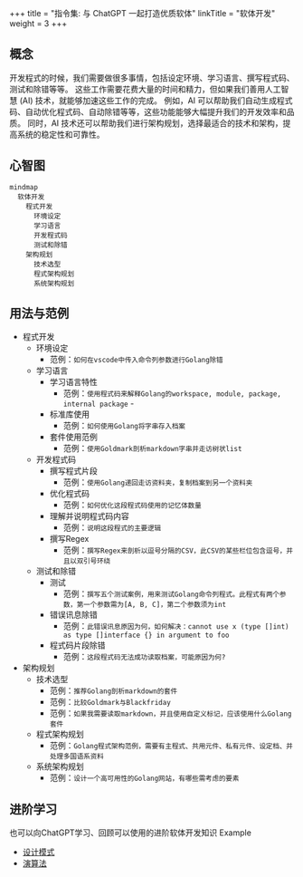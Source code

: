+++
title = "指令集: 与 ChatGPT 一起打造优质软体"
linkTitle = "软体开发"
weight = 3
+++

## 概念
开发程式的时候，我们需要做很多事情，包括设定环境、学习语言、撰写程式码、测试和除错等等。
这些工作需要花费大量的时间和精力，但如果我们善用人工智慧 (AI) 技术，就能够加速这些工作的完成。
例如，AI 可以帮助我们自动生成程式码、自动优化程式码、自动除错等等，这些功能能够大幅提升我们的开发效率和品质。
同时，AI 技术还可以帮助我们进行架构规划，选择最适合的技术和架构，提高系统的稳定性和可靠性。

## 心智图
```mermaid
mindmap
  软体开发
    程式开发
      环境设定
      学习语言
      开发程式码
      测试和除错
    架构规划
      技术选型
      程式架构规划
      系统架构规划
```


## 用法与范例
- 程式开发
  - 环境设定
    - 范例：`如何在vscode中传入命令列参数进行Golang除错`
  - 学习语言
    - 学习语言特性
      - 范例：`使用程式码来解释Golang的workspace, module, package, internal package`      - 
    - 标准库使用
      - 范例：`如何使用Golang将字串存入档案`
    - 套件使用范例
      - 范例：`使用Goldmark剖析markdown字串并走访树状list`
  - 开发程式码
    - 撰写程式片段
      - 范例：`使用Golang递回走访资料夹，复制档案到另一个资料夹`
    - 优化程式码
      - 范例：`如何优化这段程式码使用的记忆体数量`
    - 理解并说明程式码内容
      - 范例：`说明这段程式的主要逻辑`
    - 撰写Regex
      - 范例：`撰写Regex来剖析以逗号分隔的CSV，此CSV的某些栏位包含逗号，并且以双引号环绕`
  - 测试和除错
    - 测试
      - 范例：`撰写五个测试案例，用来测试Golang命令列程式。此程式有两个参数，第一个参数需为[A, B, C]，第二个参数须为int`
    - 错误讯息除错
      - 范例：`此错误讯息原因为何，如何解决：cannot use x (type []int) as type []interface {} in argument to foo`
    - 程式码片段除错
      - 范例：`这段程式码无法成功读取档案，可能原因为何?`
- 架构规划
  - 技术选型
    - 范例：`推荐Golang剖析markdown的套件`
    - 范例：`比较Goldmark与Blackfriday`
    - 范例：`如果我需要读取markdown，并且使用自定义标记，应该使用什么Golang套件`
  - 程式架构规划
    - 范例：`Golang程式架构范例，需要有主程式、共用元件、私有元件、设定档、并处理多国语系资料`
  - 系统架构规划
    - 范例：`设计一个高可用性的Golang网站，有哪些需考虑的要素`

## 进阶学习
也可以向ChatGPT学习、回顾可以使用的进阶软体开发知识
Example
- [设计模式](https://learninfun.github.io/learn-with-ai/zh-tw/ai-knowledge-hub/it/back-end-development/design-pattern/)
- [演算法](https://learninfun.github.io/learn-with-ai/zh-tw/ai-knowledge-hub/it/back-end-development/algorithm/)

